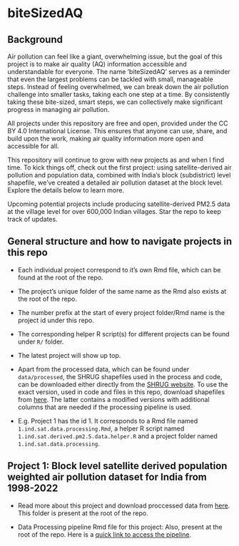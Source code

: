 
<!-- README.md is generated from README.Rmd. Please edit that file -->

# biteSizedAQ

<!-- badges: start -->
<!-- badges: end -->

## Background

Air pollution can feel like a giant, overwhelming issue, but the goal of
this project is to make air quality (AQ) information accessible and
understandable for everyone. The name ‘biteSizedAQ’ serves as a reminder
that even the largest problems can be tackled with small, manageable
steps. Instead of feeling overwhelmed, we can break down the air
pollution challenge into smaller tasks, taking each one step at a time.
By consistently taking these bite-sized, smart steps, we can
collectively make significant progress in managing air pollution.

All projects under this repository are free and open, provided under the
CC BY 4.0 International License. This ensures that anyone can use,
share, and build upon the work, making air quality information more open
and accessible for all.

This repository will continue to grow with new projects as and when I
find time. To kick things off, check out the first project: using
satellite-derived air pollution and population data, combined with
India’s block (subdistrict) level shapefile, we’ve created a detailed
air pollution dataset at the block level. Explore the details below to
learn more.

Upcoming potential projects include producing satellite-derived PM2.5
data at the village level for over 600,000 Indian villages. Star the
repo to keep track of updates.

## General structure and how to navigate projects in this repo

- Each individual project correspond to it’s own Rmd file, which can be
  found at the root of the repo.

- The project’s unique folder of the same name as the Rmd also exists at
  the root of the repo.

- The number prefix at the start of every project folder/Rmd name is the
  project id under this repo.

- The corresponding helper R script(s) for different projects can be
  found under `R/` folder.

- The latest project will show up top.

- Apart from the processed data, which can be found under
  `data/processed`, the SHRUG shapefiles used in the process and code,
  can be downloaded either directly from the [SHRUG
  website](https://www.devdatalab.org/shrug_download/). To use the exact
  version, used in code and files in this repo, download shapefiles from
  [here](https://drive.google.com/drive/folders/1g3mrYWvVtIZ4Vdd5Vo51WFNb1AqiaPrb?usp=sharing).
  The latter contains a modified versions with additional columns that
  are needed if the processing pipeline is used.

- E.g. Project 1 has the id 1. It corresponds to a Rmd file named
  `1.ind.sat.data.processing.Rmd`, a helper R script named
  `1.ind.sat.derived.pm2.5.data.helper.R` and a project folder named
  `1.ind.sat.data.processing`.

## Project 1: Block level satellite derived population weighted air pollution dataset for India from 1998-2022

- Read more about this project and download proccessed data from
  [here](https://github.com/AarshBatra/biteSizedAQ/tree/main/1.ind.sat.data.processing).
  This folder is present at the root of the repo.

- Data Processing pipeline Rmd file for this project: Also, present at
  the root of the repo. Here is a [quick link to access the
  pipeline](https://github.com/AarshBatra/biteSizedAQ/blob/main/1.ind.sat.data.processing.Rmd).
